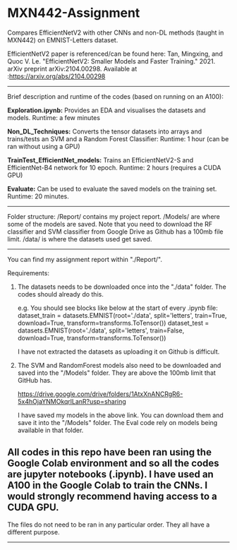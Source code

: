 # MXN442-Assignment
Compares EfficientNetV2 with other CNNs and non-DL methods (taught in MXN442) on EMNIST-Letters dataset. 

EfficientNetV2 paper is referenced/can be found here:
Tan, Mingxing, and Quoc V. Le. "EfficientNetV2: Smaller Models and Faster Training." 2021. arXiv preprint arXiv:2104.00298. 
Available at :https://arxiv.org/abs/2104.00298

-----

Brief description and runtime of the codes (based on running on an A100):

**Exploration.ipynb:** Provides an EDA and visualises the datasets and models. Runtime: a few minutes

**Non_DL_Techniques:** Converts the tensor datasets into arrays and trains/tests an SVM and a Random Forest Classifier: Runtime: 1 hour (can be ran without using a GPU)

**TrainTest_EfficientNet_models:** Trains an EfficientNetV2-S and EfficientNet-B4 network for 10 epoch. Runtime: 2 hours (requires a CUDA GPU)

**Evaluate:** Can be used to evaluate the saved models on the training set. Runtime: 20 minutes. 

-----
Folder structure: 
/Report/ contains my project report. 
/Models/ are where some of the models are saved. Note that you need to download the RF classifier and SVM classifier from Google Drive as Github has a 100mb file limit. 
/data/ is where the datasets used get saved. 

-----
You can find my assignment report within "./Report/". 

Requirements: 

1. The datasets needs to be downloaded once into the "./data" folder. The codes should already do this. 

    e.g. You should see blocks like below at the start of every .ipynb file: 
    dataset_train = datasets.EMNIST(root='./data', split='letters', train=True, download=True, transform=transforms.ToTensor())
    dataset_test = datasets.EMNIST(root='./data', split='letters', train=False, download=True, transform=transforms.ToTensor())

    I have not extracted the datasets as uploading it on Github is difficult. 

2. The SVM and RandomForest models also need to be downloaded and saved into the "/Models" folder. They are above the 100mb limit that GitHub has. 

    https://drive.google.com/drive/folders/1AtxXnANCRgR6-5x4hOjaYNMOkqrlLanR?usp=sharing

    I have saved my models in the above link. You can download them and save it into the "/Models" folder. The Eval code rely on models being available in that folder. 

All codes in this repo have been ran using the Google Colab environment and so all the codes are jupyter notebooks (.ipynb). 
I have used an A100 in the Google Colab to train the CNNs. I would strongly recommend having access to a CUDA GPU. 
-----


The files do not need to be ran in any particular order. They all have a different purpose.

----------------------------

